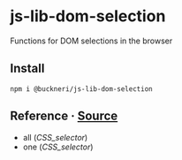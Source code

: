 # js-lib-dom-selection

Functions for DOM selections in the browser

## Install

```
npm i @buckneri/js-lib-dom-selection
```

## Reference · [Source](https://github.com/ibuckner/js-lib/blob/master/packages/js-lib-dom-selection/src/js-lib-selection.ts)

* all (*CSS_selector*)
* one (*CSS_selector*)